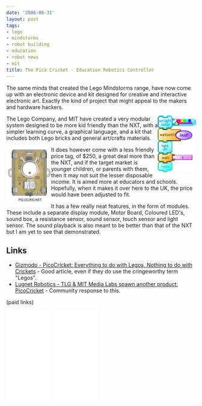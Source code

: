 ```yaml
---
date: '2006-08-31'
layout: post
tags:
- lego
- mindstorms
- robot building
- education
- robot news
- mit
title: The Pico Cricket - Education Robotics Controller
---
```

The same minds that created the Lego Mindstorms range, have now come up with an electronic device and kit designed for creative and interactive electronic art. Exactly the kind of project that might appeal to the makers and hardware hackers.
<div style="width: 20%; float: right;"><img alt="PicoCricket Code Sample, courtesy of PicoCricket.com" src="/galleries/gallery-6-orions-images/390-press-sample-code-thumb.gif" height="150" width="120" /></div>

The Lego Company, and MIT have created a very modular system designed to be more kid friendly than the NXT, with a simpler learning curve, a graphical language, and a kit that includes both Lego bricks and general art/crafts materials.

<div style="float: left;"><img src="/galleries/gallery-6-orions-images/391-picocricket.gif" /></div>
It does however come with a less friendly price tag, of $250, a great deal more than the NXT, and if the target market is younger children, or parents with them, then it may not suit the lesser disposable income. It is aimed more at educators and schools. Hopefully, when it makes it over here to the UK, the price would have been adjusted to fit.

It has a few really neat features, in the form of modules. These include a separate display module, Motor Board, Coloured LED's, sound box, a resistance sensor, sound sensor, touch sensor and light sensor. The sound playback is also meant to be better than that of the NXT but I am yet to see that demonstrated.

## Links

* [Gizmodo - PicoCricket: Everything to do with Legos, Nothing to do with Crickets](http://gizmodo.com/gadgets/gadgets/picocricket-everything-to-do-with-legos-nothing-to-do-with-crickets-196847.php) - Good article, even if they do use the cringeworthy term "Legos".
* [Lugnet Robotics - TLG & MIT Media Labs spawn another product: PicoCricket](http://news.lugnet.com/robotics/?n=26375) - Community response to this.

(paid links)

<iframe style="width:120px;height:240px;" marginwidth="0" marginheight="0" scrolling="no" frameborder="0" src="//ws-eu.amazon-adsystem.com/widgets/q?ServiceVersion=20070822&OneJS=1&Operation=GetAdHtml&MarketPlace=GB&source=ss&ref=as_ss_li_til&ad_type=product_link&tracking_id=orionrobots-21&marketplace=amazon&region=GB&placement=B00BMKLVJ6&asins=B00BMKLVJ6&linkId=790d5f97e58d0e79ecb2fbe1b24a3108&show_border=true&link_opens_in_new_window=true"></iframe>

<iframe style="width:120px;height:240px;" marginwidth="0" marginheight="0" scrolling="no" frameborder="0" src="//ws-eu.amazon-adsystem.com/widgets/q?ServiceVersion=20070822&OneJS=1&Operation=GetAdHtml&MarketPlace=GB&source=ss&ref=as_ss_li_til&ad_type=product_link&tracking_id=orionrobots-21&marketplace=amazon&region=GB&placement=B06X6GN2VQ&asins=B06X6GN2VQ&linkId=30c9cae2e37f39c501ee1fde586c6579&show_border=true&link_opens_in_new_window=true"></iframe>
